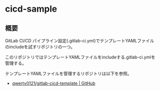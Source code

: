 # cicd-sample

## 概要

GitLab CI/CD パイプライン設定(.gitlab-ci.yml)でテンプレートYAMLファイルのincludeを試すリポジトリの一つ。

このリポジトリではテンプレートYAMLファイルをincludeする.gitlab-ci.ymlを管理する。

テンプレートYAMLファイルを管理するリポジトリは以下を参照。
* [qwerty0121/gitlab-cicd-template | GitHub](https://github.com/qwerty0121/gitlab-cicd-template)
